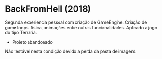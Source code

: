# BackFromHell (2018)

Segunda experiencia pessoal com criação de GameEngine. Criação de game loops, fisica, animações entre outras funcionalidades. Aplicado a jogo do tipo Terraria.

* Projeto abandonado

Não testável nesta condição devido a perda da pasta de imagens.

